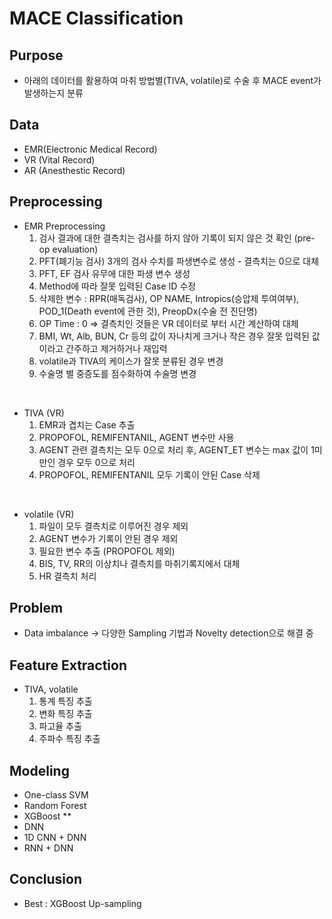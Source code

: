 # MACE Classification

## Purpose
- 아래의 데이터를 활용하여 마취 방법별(TIVA, volatile)로 수술 후 MACE event가 발생하는지 분류  

## Data
- EMR(Electronic Medical Record)
- VR (Vital Record)
- AR (Anesthestic Record)

## Preprocessing
- EMR Preprocessing  
    1. 검사 결과에 대한 결측치는 검사를 하지 않아 기록이 되지 않은 것 확인 (pre-op evaluation)  
    2. PFT(폐기능 검사) 3개의 검사 수치를 파생변수로 생성 - 결측치는 0으로 대체  
    3. PFT, EF 검사 유무에 대한 파생 변수 생성  
    4. Method에 따라 잘못 입력된 Case ID 수정 
    5. 삭제한 변수 : RPR(매독검사), OP NAME, Intropics(승압제 투여여부), POD_1(Death event에 관한 것), PreopDx(수술 전 진단명)
    6. OP Time : 0 => 결측치인 것들은 VR 데이터로 부터 시간 계산하여 대체 
    7. BMI, Wt, Alb, BUN, Cr 등의 값이 자나치게 크거나 작은 경우 잘못 입력된 값이라고 간주하고 제거하거나 재입력
    8. volatile과 TIVA의 케이스가 잘못 분류된 경우 변경
    9. 수술명 별 중증도를 점수화하여 수술명 변경
 
 <br>
 
 - TIVA (VR)  
    1. EMR과 겹치는 Case 추출
    2. PROPOFOL, REMIFENTANIL, AGENT 변수만 사용
    3. AGENT 관련 결측치는 모두 0으로 처리 후, AGENT_ET 변수는 max 값이 1미만인 경우 모두 0으로 처리 
    4. PROPOFOL, REMIFENTANIL 모두 기록이 안된 Case 삭제
    
 <br>
 
- volatile (VR)
    1. 파일이 모두 결측치로 이루어진 경우 제외
    2. AGENT 변수가 기록이 안된 경우 제외
    3. 필요한 변수 추출 (PROPOFOL 제외)
    4. BIS, TV, RR의 이상치나 결측치를 마취기록지에서 대체
    5. HR 결측치 처리

## Problem
- Data imbalance -> 다양한 Sampling 기법과 Novelty detection으로 해결 중

## Feature Extraction
- TIVA, volatile
    1. 통계 특징 추출
    2. 변화 특징 추출
    3. 파고율 추출 
    4. 주파수 특징 추출

## Modeling
- One-class SVM
- Random Forest
- XGBoost **
- DNN 
- 1D CNN + DNN
- RNN + DNN

## Conclusion
- Best : XGBoost Up-sampling

